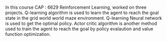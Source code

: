 In this course CAP : 6629 Reinforcement Learning, worked on three projects. Q-learning algorithm is used to learn the agent to reach the goal state in the grid world world maze environment. Q-learning Neural network is used to get the optimal policy. Actor critic algorithm is another method used to train the agent to reach the goal by policy evalaution and value function optimization.
